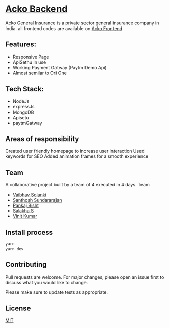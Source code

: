 # [Acko Backend](https://acko-three.vercel.app/)

Acko General Insurance is a private sector general insurance company in India. all frontend codes are available on [Acko Frontend](https://github.com/pankajbisht03/Acko-Frontend/)

## Features:

- Responsive Page
- ApiSethu In use
- Working Payment Gatway (Paytm Demo Api)
- Almost semilar to Ori One

## Tech Stack:

- NodeJs
- expressJs
- MongoDB
- Apisetu
- paytmGatway

## Areas of responsibility

Created user friendly homepage to
increase user interaction
Used keywords for SEO
Added animation frames for a smooth
experience

## Team

A collaborative project built by a team of 4
executed in 4 days.
Team

- [Vaibhav Solanki](https://github.com/Vaibhav-Solanki)
- [Santhosh Sundararajan](https://github.com/Santhosh-user)
- [Pankaj Bisht](https://github.com/pankajbisht03)
- [Salakha S](https://github.com/salakhas)
- [Vinit Kumar](https://github.com)

## Install process

```bash
yarn
yarn dev
```

## Contributing

Pull requests are welcome. For major changes, please open an issue first to discuss what you would like to change.

Please make sure to update tests as appropriate.

## License

[MIT](https://github.com/Vaibhav-Solanki/ackoBackend/blob/main/LICENSE)

